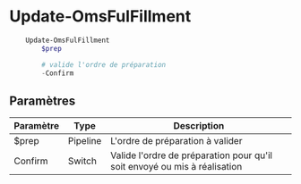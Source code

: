 # Update-OmsFulFillment

```powershell
    Update-OmsFulFillment
        $prep

        # valide l'ordre de préparation
        -Confirm
```

## Paramètres

|Paramètre|Type|Description|
|---|---|---|
|$prep|Pipeline|L'ordre de préparation à valider
|Confirm|Switch|Valide l'ordre de préparation pour qu'il soit envoyé ou mis à réalisation|